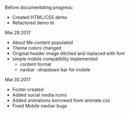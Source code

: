 Before documentating progress:
- Created HTML/CSS demo
- Refactored demo to 

Mar.29.2017
- About Me content populated
- Theme colors changed
- Original header image ditched and replaced with font
- simple mobile compatiblity implemented
	- content format
	- navbar
		-dropdown bar for mobile

Mar.30.2017
- Footer created
- Added social media icons
- Added animations borrowed from animate.css
- Fixed Mobile navbar bugs